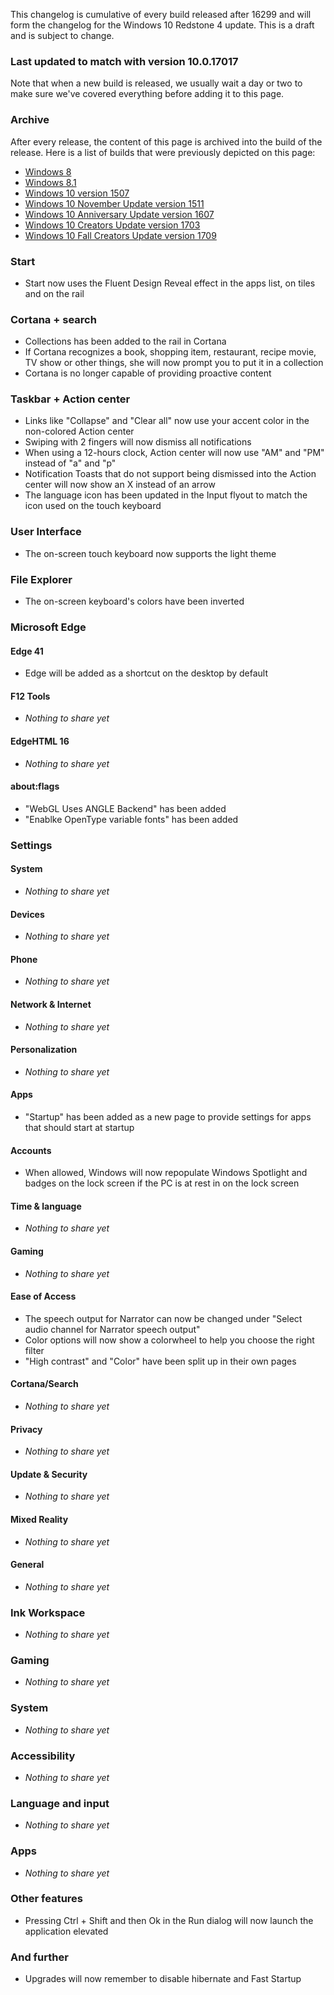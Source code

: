 This changelog is cumulative of every build released after 16299 and will form the changelog for the Windows 10 Redstone 4 update. This is a draft and is subject to change.

### Last updated to match with version 10.0.17017
Note that when a new build is released, we usually wait a day or two to make sure we've covered everything before adding it to this page.

### Archive
After every release, the content of this page is archived into the build of the release. Here is a list of builds that were previously depicted on this page:

- [Windows 8](https://changewindows.org/build/9200/pc)
- [Windows 8.1](https://changewindows.org/build/9600/pc)
- [Windows 10 version 1507](https://changewindows.org/build/10240/pc)
- [Windows 10 November Update version 1511](https://changewindows.org/build/10586/pc)
- [Windows 10 Anniversary Update version 1607](https://changewindows.org/build/14393/pc)
- [Windows 10 Creators Update version 1703](https://changewindows.org/build/15063/pc)
- [Windows 10 Fall Creators Update version 1709](https://changewindows.org/build/16299/pc)

### Start
- Start now uses the Fluent Design Reveal effect in the apps list, on tiles and on the rail

### Cortana + search
- Collections has been added to the rail in Cortana
- If Cortana recognizes a book, shopping item, restaurant, recipe movie, TV show or other things, she will now prompt you to put it in a collection
- Cortana is no longer capable of providing proactive content

### Taskbar + Action center
- Links like "Collapse" and "Clear all" now use your accent color in the non-colored Action center
- Swiping with 2 fingers will now dismiss all notifications
- When using a 12-hours clock, Action center will now use "AM" and "PM" instead of "a" and "p"
- Notification Toasts that do not support being dismissed into the Action center will now show an X instead of an arrow
- The language icon has been updated in the Input flyout to match the icon used on the touch keyboard

### User Interface
- The on-screen touch keyboard now supports the light theme

### File Explorer
- The on-screen keyboard's colors have been inverted

### Microsoft Edge
#### Edge 41
- Edge will be added as a shortcut on the desktop by default

#### F12 Tools
- _Nothing to share yet_

#### EdgeHTML 16
- _Nothing to share yet_

#### about:flags
- "WebGL Uses ANGLE Backend" has been added
- "Enablke OpenType variable fonts" has been added

### Settings
#### System
- _Nothing to share yet_

#### Devices
- _Nothing to share yet_

#### Phone
- _Nothing to share yet_

#### Network & Internet
- _Nothing to share yet_

#### Personalization
- _Nothing to share yet_

#### Apps
- "Startup" has been added as a new page to provide settings for apps that should start at startup

#### Accounts
- When allowed, Windows will now repopulate Windows Spotlight and badges on the lock screen if the PC is at rest in on the lock screen

#### Time & language
- _Nothing to share yet_

#### Gaming
- _Nothing to share yet_

#### Ease of Access
- The speech output for Narrator can now be changed under "Select audio channel for Narrator speech output"
- Color options will now show a colorwheel to help you choose the right filter
- "High contrast" and "Color" have been split up in their own pages

#### Cortana/Search
- _Nothing to share yet_

#### Privacy
- _Nothing to share yet_

#### Update & Security
- _Nothing to share yet_

#### Mixed Reality
- _Nothing to share yet_

#### General
- _Nothing to share yet_

### Ink Workspace
- _Nothing to share yet_

### Gaming
- _Nothing to share yet_

### System
- _Nothing to share yet_

### Accessibility
- _Nothing to share yet_

### Language and input
- _Nothing to share yet_

### Apps
- _Nothing to share yet_

### Other features
- Pressing Ctrl + Shift and then Ok in the Run dialog will now launch the application elevated

### And further
- Upgrades will now remember to disable hibernate and Fast Startup